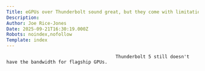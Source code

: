 ```yaml
---
Title: eGPUs over Thunderbolt sound great, but they come with limitations
Description: 
Author: Joe Rice-Jones
Date: 2025-09-21T16:30:19.000Z
Robots: noindex,nofollow
Template: index
---
```


                                            Thunderbolt 5 still doesn't have the bandwidth for flagship GPUs.
                                        